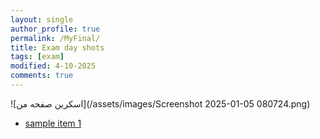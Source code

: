 ```yaml
---
layout: single
author_profile: true
permalink: /MyFinal/
title: Exam day shots
tags: [exam]
modified: 4-10-2025
comments: true
---
```



![اسکرین صفحه من](/assets/images/Screenshot 2025-01-05 080724.png)

- [sample item 1](fccourse.liara.run)